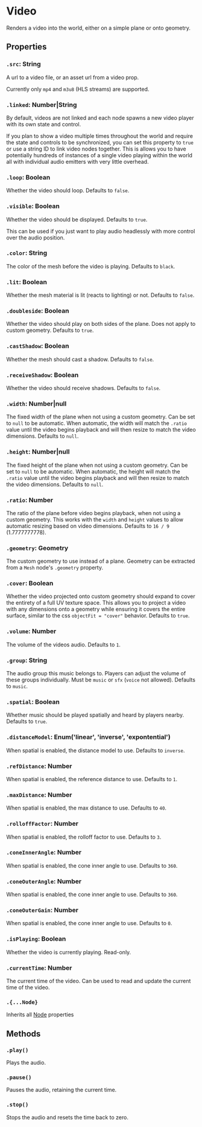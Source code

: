 # Video

Renders a video into the world, either on a simple plane or onto geometry.

## Properties

### `.src`: String

A url to a video file, or an asset url from a video prop.

Currently only `mp4` and `m3u8` (HLS streams) are supported.

### `.linked`: Number|String

By default, videos are not linked and each node spawns a new video player with its own state and control.

If you plan to show a video multiple times throughout the world and require the state and controls to be synchronized, you can set this property to `true` or use a string ID to link video nodes together. This is allows you to have potentially hundreds of instances of a single video playing within the world all with individual audio emitters with very little overhead.

### `.loop`: Boolean

Whether the video should loop. Defaults to `false`.

### `.visible`: Boolean

Whether the video should be displayed. Defaults to `true`.

This can be used if you just want to play audio headlessly with more control over the audio position.

### `.color`: String

The color of the mesh before the video is playing. Defaults to `black`.

### `.lit`: Boolean

Whether the mesh material is lit (reacts to lighting) or not. Defaults to `false`.

### `.doubleside`: Boolean

Whether the video should play on both sides of the plane. Does not apply to custom geometry. Defaults to `true`.

### `.castShadow`: Boolean

Whether the mesh should cast a shadow. Defaults to `false`.

### `.receiveShadow`: Boolean

Whether the video should receive shadows. Defaults to `false`.

### `.width`: Number|null

The fixed width of the plane when not using a custom geometry. Can be set to `null` to be automatic. When automatic, the width will match the `.ratio` value until the video begins playback and will then resize to match the video dimensions. Defaults to `null`.

### `.height`: Number|null

The fixed height of the plane when not using a custom geometry. Can be set to `null` to be automatic. When automatic, the height will match the `.ratio` value until the video begins playback and will then resize to match the video dimensions. Defaults to `null`.

### `.ratio`: Number

The ratio of the plane before video begins playback, when not using a custom geometry. This works with the `width` and `height` values to allow automatic resizing based on video dimensions. Defaults to `16 / 9` (1.7777777778).

### `.geometry`: Geometry

The custom geometry to use instead of a plane. Geometry can be extracted from a `Mesh` node's `.geometry` property.

### `.cover`: Boolean

Whether the video projected onto custom geometry should expand to cover the entirety of a full UV texture space. This allows you to project a video with any dimensions onto a geometry while ensuring it covers the entire surface, similar to the css `objectFit = "cover"` behavior. Defaults to `true`.

### `.volume`: Number

The volume of the videos audio. Defaults to `1`.

### `.group`: String

The audio group this music belongs to. Players can adjust the volume of these groups individually. Must be `music` or `sfx` (`voice` not allowed). Defaults to `music`.

### `.spatial`: Boolean

Whether music should be played spatially and heard by players nearby. Defaults to `true`.

### `.distanceModel`: Enum('linear', 'inverse', 'expontential')

When spatial is enabled, the distance model to use. Defaults to `inverse`.

### `.refDistance`: Number

When spatial is enabled, the reference distance to use. Defaults to `1`.

### `.maxDistance`: Number

When spatial is enabled, the max distance to use. Defaults to `40`.

### `.rolloffFactor`: Number

When spatial is enabled, the rolloff factor to use. Defaults to `3`.

### `.coneInnerAngle`: Number

When spatial is enabled, the cone inner angle to use. Defaults to `360`.

### `.coneOuterAngle`: Number

When spatial is enabled, the cone inner angle to use. Defaults to `360`.

### `.coneOuterGain`: Number

When spatial is enabled, the cone inner angle to use. Defaults to `0`.

### `.isPlaying`: Boolean

Whether the video is currently playing. Read-only.

### `.currentTime`: Number

The current time of the video. Can be used to read and update the current time of the video.

### `.{...Node}`

Inherits all [Node](/docs/ref/Node.md) properties

## Methods

### `.play()`

Plays the audio. 

### `.pause()`

Pauses the audio, retaining the current time.

### `.stop()`

Stops the audio and resets the time back to zero.
